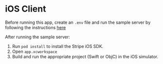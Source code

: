 # iOS Client

Before running this app, create an `.env` file and run the sample server by following the instructions [here](https://github.com/stripe-samples/accept-a-card-payment#how-to-run-locally)

After running the sample server:

1. Run `pod install` to install the Stripe iOS SDK.
2. Open `app.xcworkspace`
3. Build and run the appropriate project (Swift or ObjC) in the iOS simulator.
